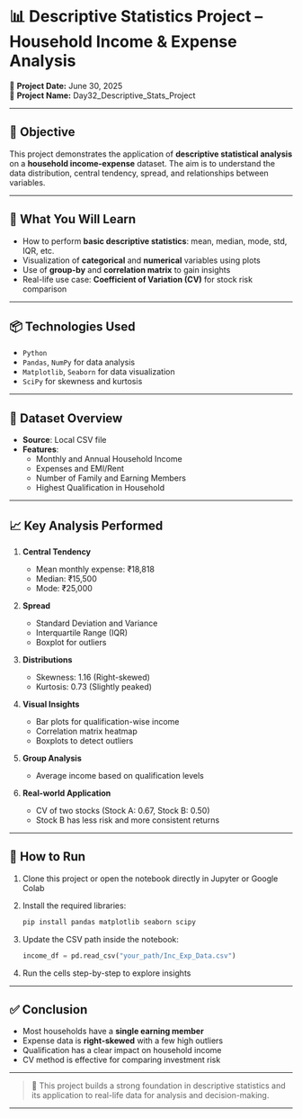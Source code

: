 
# 📊 Descriptive Statistics Project – Household Income & Expense Analysis

📅 **Project Date:** June 30, 2025  
📁 **Project Name:** Day32_Descriptive_Stats_Project

---

## 📌 Objective

This project demonstrates the application of **descriptive statistical analysis** on a **household income-expense** dataset. The aim is to understand the data distribution, central tendency, spread, and relationships between variables.

---

## 🧠 What You Will Learn

- How to perform **basic descriptive statistics**: mean, median, mode, std, IQR, etc.
- Visualization of **categorical** and **numerical** variables using plots
- Use of **group-by** and **correlation matrix** to gain insights
- Real-life use case: **Coefficient of Variation (CV)** for stock risk comparison

---

## 📦 Technologies Used

- `Python`
- `Pandas`, `NumPy` for data analysis
- `Matplotlib`, `Seaborn` for data visualization
- `SciPy` for skewness and kurtosis

---

## 📂 Dataset Overview

- **Source**: Local CSV file
- **Features**:
  - Monthly and Annual Household Income
  - Expenses and EMI/Rent
  - Number of Family and Earning Members
  - Highest Qualification in Household

---

## 📈 Key Analysis Performed

1. **Central Tendency**
   - Mean monthly expense: ₹18,818
   - Median: ₹15,500
   - Mode: ₹25,000

2. **Spread**
   - Standard Deviation and Variance
   - Interquartile Range (IQR)
   - Boxplot for outliers

3. **Distributions**
   - Skewness: 1.16 (Right-skewed)
   - Kurtosis: 0.73 (Slightly peaked)

4. **Visual Insights**
   - Bar plots for qualification-wise income
   - Correlation matrix heatmap
   - Boxplots to detect outliers

5. **Group Analysis**
   - Average income based on qualification levels

6. **Real-world Application**
   - CV of two stocks (Stock A: 0.67, Stock B: 0.50)
   - Stock B has less risk and more consistent returns

---

## 📌 How to Run

1. Clone this project or open the notebook directly in Jupyter or Google Colab
2. Install the required libraries:
   ```bash
   pip install pandas matplotlib seaborn scipy
3. Update the CSV path inside the notebook:

   ```python
   income_df = pd.read_csv("your_path/Inc_Exp_Data.csv")
   ```
4. Run the cells step-by-step to explore insights

---

## ✅ Conclusion

* Most households have a **single earning member**
* Expense data is **right-skewed** with a few high outliers
* Qualification has a clear impact on household income
* CV method is effective for comparing investment risk

---

> 📍 This project builds a strong foundation in descriptive statistics and its application to real-life data for analysis and decision-making.


---
